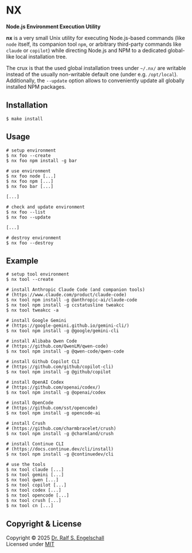 
NX 
==

**Node.js Environment Execution Utility**

**nx** is a very small Unix utility for executing Node.js-based commands
(like `node` itself, its companion tool `npm`, or arbitrary third-party
commands like `claude` or `copilot`) while directing Node.js and NPM to a
dedicated global-like local installation tree.

The crux is that the used global installation trees under `~/.nx/` are
writable instead of the usually non-writable default one (under e.g.
`/opt/local`). Additionally, the `--update` option allows to
conveniently update all globally installed NPM packages.

Installation
------------

```
$ make install
```

Usage
-----

```
# setup environment
$ nx foo --create
$ nx foo npm install -g bar

# use environment
$ nx foo node [...]
$ nx foo npm [...]
$ nx foo bar [...]

[...]

# check and update environment
$ nx foo --list
$ nx foo --update

[...]

# destroy environment
$ nx foo --destroy
```

Example
-------

```
# setup tool environment
$ nx tool --create

# install Anthropic Claude Code (and companion tools)
# (https://www.claude.com/product/claude-code)
$ nx tool npm install -g @anthropic-ai/claude-code
$ nx tool npm install -g ccstatusline tweakcc
$ nx tool tweakcc -a

# install Google Gemini
# (https://google-gemini.github.io/gemini-cli/)
$ nx tool npm install -g @google/gemini-cli

# install Alibaba Qwen Code
# (https://github.com/QwenLM/qwen-code)
$ nx tool npm install -g @qwen-code/qwen-code

# install Github Copilot CLI
# (https://github.com/github/copilot-cli)
$ nx tool npm install -g @github/copilot

# install OpenAI Codex
# (https://github.com/openai/codex/)
$ nx tool npm install -g @openai/codex

# install OpenCode
# (https://github.com/sst/opencode)
$ nx tool npm install -g opencode-ai

# install Crush
# (https://github.com/charmbracelet/crush)
$ nx tool npm install -g @charmland/crush

# install Continue CLI
# (https://docs.continue.dev/cli/install)
$ nx tool npm install -g @continuedev/cli

# use the tools
$ nx tool claude [...]
$ nx tool gemini [...]
$ nx tool qwen [...]
$ nx tool copilot [...]
$ nx tool codex [...]
$ nx tool opencode [...]
$ nx tool crush [...]
$ nx tool cn [...]
```

Copyright & License
-------------------

Copyright &copy; 2025 [Dr. Ralf S. Engelschall](mailto:rse@engelschall.com)<br/>
Licensed under [MIT](https://spdx.org/licenses/MIT)

